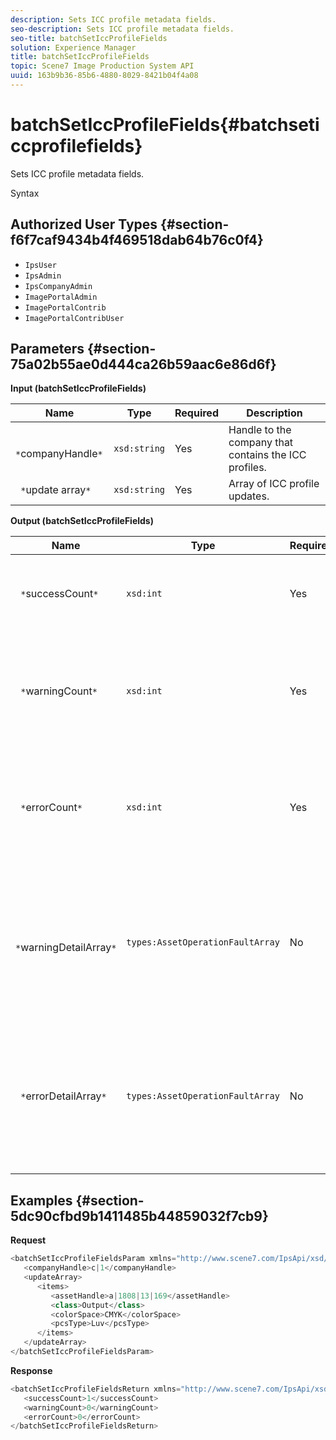 ```yaml
---
description: Sets ICC profile metadata fields.
seo-description: Sets ICC profile metadata fields.
seo-title: batchSetIccProfileFields
solution: Experience Manager
title: batchSetIccProfileFields
topic: Scene7 Image Production System API
uuid: 163b9b36-85b6-4880-8029-8421b04f4a08
---
```


# batchSetIccProfileFields{#batchseticcprofilefields}

Sets ICC profile metadata fields.

 Syntax 

## Authorized User Types {#section-f6f7caf9434b4f469518dab64b76c0f4}

* `IpsUser` 
* `IpsAdmin` 
* `IpsCompanyAdmin` 
* `ImagePortalAdmin` 
* `ImagePortalContrib` 
* `ImagePortalContribUser`

## Parameters {#section-75a02b55ae0d444ca26b59aac6e86d6f}

**Input (batchSetIccProfileFields)** 

|  Name  | Type  | Required  | Description  |
|---|---|---|---|
|  ` *`companyHandle`*`  | `xsd:string`  | Yes  | Handle to the company that contains the ICC profiles.  |
|  ` *`update array`*`  | `xsd:string`  | Yes  | Array of ICC profile updates.  |

**Output (batchSetIccProfileFields)** 

|  Name  | Type  | Required  | Description  |
|---|---|---|---|
|  ` *`successCount`*`  | `xsd:int`  | Yes  | The number of successfully set ICC profile fields.  |
|  ` *`warningCount`*`  | `xsd:int`  | Yes  | The number of warnings generated when the operation attempted to set the ICC profile fields.  |
|  ` *`errorCount`*`  | `xsd:int`  | Yes  | The number of errors generated when the operation attempted to set the ICC profile fields.  |
|  ` *`warningDetailArray`*`  | `types:AssetOperationFaultArray`  | No  | The array of details associated with the assets that generated warnings when the operation attempted to apply the updates.  |
|  ` *`errorDetailArray`*`  | `types:AssetOperationFaultArray`  | No  | The array of details associated with the assets that generated errors when the operation attempted to apply the updates.  |

## Examples {#section-5dc90cfbd9b1411485b44859032f7cb9}

**Request** 

```java
<batchSetIccProfileFieldsParam xmlns="http://www.scene7.com/IpsApi/xsd/2009-07-31">
   <companyHandle>c|1</companyHandle>
   <updateArray>
      <items>
         <assetHandle>a|1808|13|169</assetHandle>
         <class>Output</class>
         <colorSpace>CMYK</colorSpace>
         <pcsType>Luv</pcsType>
      </items>
   </updateArray>
</batchSetIccProfileFieldsParam>
```

**Response** 

```java
<batchSetIccProfileFieldsReturn xmlns="http://www.scene7.com/IpsApi/xsd/2009-07-31">
   <successCount>1</successCount>
   <warningCount>0</warningCount>
   <errorCount>0</errorCount>
</batchSetIccProfileFieldsReturn>
```

